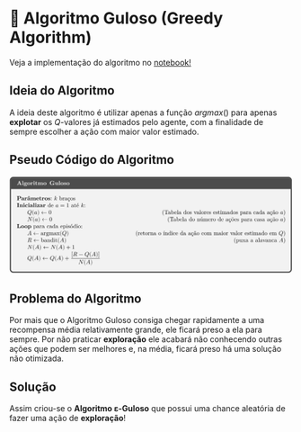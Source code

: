 # 🥄 Algoritmo Guloso (Greedy Algorithm)

Veja a implementação do algoritmo no [notebook!](greedy.ipynb)

## Ideia do Algoritmo
A ideia deste algoritmo é utilizar apenas a função *argmax*() para apenas **explotar** os *Q*-valores já estimados pelo agente, com a finalidade de sempre escolher a ação com maior valor estimado.

## Pseudo Código do Algoritmo
![Pseudo algoritmo](imgs/algoritmo.svg)

## Problema do Algoritmo
Por mais que o Algoritmo Guloso consiga chegar rapidamente a uma recompensa média relativamente grande, ele ficará preso a ela para sempre. Por não praticar **exploração** ele acabará não conhecendo outras ações que podem ser melhores e, na média, ficará preso há uma solução não otimizada.

## Solução
Assim criou-se o **Algoritmo &epsilon;-Guloso** que possui uma chance aleatória de fazer uma ação de **exploração**!
